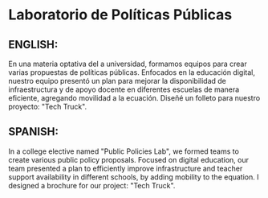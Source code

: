 # Laboratorio de Políticas Públicas

## ENGLISH:

En una materia optativa del a universidad, formamos equipos para crear varias propuestas de políticas públicas. Enfocados en la educación digital, nuestro equipo presentó un plan para mejorar la disponibilidad de infraestructura y de apoyo docente en diferentes escuelas de manera eficiente, agregando movilidad a la ecuación. Diseñé un folleto para nuestro proyecto: "Tech Truck".

## SPANISH:

In a college elective named "Public Policies Lab", we formed teams to create various public policy proposals. Focused on digital education, our team presented a plan to efficiently improve infrastructure and teacher support availability in different schools, by adding mobility to the equation. I designed a brochure for our project: "Tech Truck".